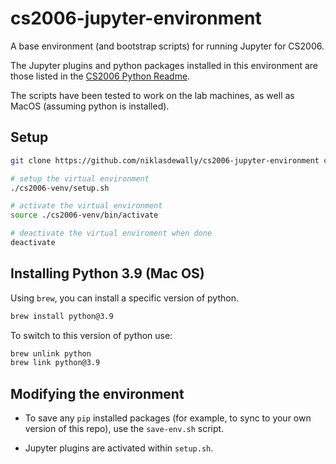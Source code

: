 # cs2006-jupyter-environment
A base environment (and bootstrap scripts) for running Jupyter for CS2006.

The Jupyter plugins and python packages installed in this environment are those listed in the
[CS2006 Python Readme](https://studres.cs.st-andrews.ac.uk/CS2006/Lectures/Python/README.md).

The scripts have been tested to work on the lab machines, as well as MacOS (assuming python is installed).

## Setup

```bash
git clone https://github.com/niklasdewally/cs2006-jupyter-environment cs2006-venv

# setup the virtual environment
./cs2006-venv/setup.sh

# activate the virtual environment
source ./cs2006-venv/bin/activate

# deactivate the virtual enviroment when done
deactivate
```

## Installing Python 3.9 (Mac OS)

Using `brew`, you can install a specific version of python.

```bash
brew install python@3.9
```

To switch to this version of python use:

```bash
brew unlink python
brew link python@3.9
```

## Modifying the environment

- To save any `pip` installed packages (for example, to sync to your own version of this repo),
use the `save-env.sh` script.

- Jupyter plugins are activated within `setup.sh`.
